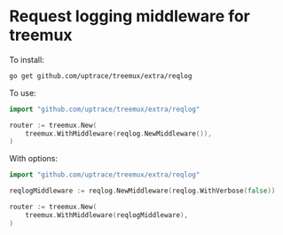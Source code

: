 # Request logging middleware for treemux

To install:

```bash
go get github.com/uptrace/treemux/extra/reqlog
```

To use:

```go
import "github.com/uptrace/treemux/extra/reqlog"

router := treemux.New(
    treemux.WithMiddleware(reqlog.NewMiddleware()),
)
```

With options:

```go
import "github.com/uptrace/treemux/extra/reqlog"

reqlogMiddleware := reqlog.NewMiddleware(reqlog.WithVerbose(false))

router := treemux.New(
    treemux.WithMiddleware(reqlogMiddleware),
)
```
